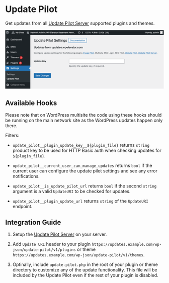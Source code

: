 # Update Pilot

Get updates from all [Update Pilot Server](https://wpelevator.com/plugins/update-pilot-server) supported plugins and themes.

![Update settings](assets/screenshot-1.png)

## Available Hooks

Please note that on WordPress multisite the code using these hooks should be running on the main network site as the WordPress updates happen only there.

Filters:

- `update_pilot__plugin_update_key__${plugin_file}` returns `string` product key to be used for HTTP Basic auth when checking updates for `${plugin_file}`.

- `update_pilot__current_user_can_manage_updates` returns `bool` if the current user can configure the update pilot settings and see any error notifications.

- `update_pilot__is_update_pilot_url` returns `bool` if the second `string` argument is a valid `UpdateURI` to be checked for updates.

- `update_pilot__plugin_update_url` returns `string` of the `UpdateURI` endpoint.

## Integration Guide

1. Setup the [Update Pilot Server](https://wpelevator.com/plugins/update-pilot-server) on your server.

2. Add `Update URI` header to your plugin `https://updates.example.com/wp-json/update-pilot/v1/plugins` or theme `https://updates.example.com/wp-json/update-pilot/v1/themes`.

3. Optinally, include `update-pilot.php` in the root of your plugin or theme directory to customize any of the update functionality. This file will be included by the Update Pilot even if the rest of your plugin is disabled.
